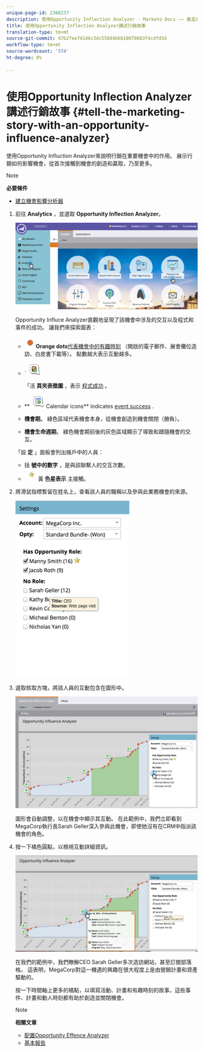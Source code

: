 ```yaml
---
unique-page-id: 2360237
description: 使用Opportunity Inflection Analyzer - Marketo Docs —— 產品文檔講述行銷故事
title: 使用Opportunity Inflection Analyzer講述行銷故事
translation-type: tm+mt
source-git-commit: 47b2fee7d146c3dc558d4bbb10070683f4cdfd3d
workflow-type: tm+mt
source-wordcount: '374'
ht-degree: 0%

---
```



# 使用Opportunity Inflection Analyzer講述行銷故事 {#tell-the-marketing-story-with-an-opportunity-influence-analyzer}

使用Opportunity Influction Analyzer來說明行銷在重要機會中的作用。 展示行銷如何影響機會，從首次接觸到機會的創造和贏取，乃至更多。

>[!NOTE]
>
>**必要條件**
>
>* [建立機會影響分析器](create-an-opportunity-influence-analyzer.md)

>



1. 前往 **Analytics** ，並選取 **Opportunity Inflection Analyzer**。

   ![](assets/analytics-opportunityhand.png)

   Opportunity Influce Analyzer直觀地呈現了該機會中涉及的交互以及程式和事件的成功。 讓我們來探索圖表：

   * ![—](assets/image2014-10-3-13-3a43-3a21.png)**Orange dots**[代表機會中的有趣時刻](https://community.marketo.com/MarketoArticle?id=kA050000000LA1oCAG) （開啟的電子郵件、展會攤位造訪、白皮書下載等）。 點數越大表示互動越多。

   * ` ![--](assets/image2014-10-3-13-3a44-3a9.png)

      「活 **頁夾表徵圖** ，表示 [程式成功](https://community.marketo.com/MarketoDeepDive?id=kA5500000008QO6CAM) 。

   * ** ![—](assets/image2014-10-3-13-3a44-3a40.png) Calendar icons** indicates [event success](https://community.marketo.com/MarketoDeepDive?id=kA5500000008QNwCAM) .

   * **機會期**。 綠色區域代表機會本身，從機會創造到機會關閉（勝負）。
   * **機會生命週期**。 綠色機會期前後的灰色區域顯示了導致和跟隨機會的交互。

   「設 **定** 」面板會列出帳戶中的人員：

   * 括 **號中的數字** ，是與該聯繫人的交互次數。
   * ![-](assets/image2014-10-3-13-3a45-3a9.png)黃 **色星表示** 主接觸。


1. 將滑鼠指標暫留在姓名上，查看該人員的職稱以及參與此業務機會的來源。

   ![](assets/image2015-6-23-14-3a43-3a1.png)

1. 選取核取方塊，將該人員的互動包含在圖形中。

   ![](assets/image2015-6-23-14-3a43-3a35.png)

   圖形會自動調整，以在機會中顯示其互動。 在此範例中，我們立即看到MegaCorp執行長Sarah Geller深入參與此機會，即使她沒有在CRM中指派該機會的角色。

1. 按一下橘色圓點，以檢視互動詳細資訊。

   ![](assets/image2015-6-23-14-3a44-3a15.png)

   在我們的範例中，我們瞭解CEO Sarah Geller多次造訪網站，甚至訂閱部落格。 這表明，MegaCorp對這一機遇的興趣在很大程度上是由營銷計畫和資產驅動的。

   按一下時間軸上更多的橘點，以填寫活動、計畫和有趣時刻的故事，這些事件、計畫和動人時刻都有助於創造並關閉機會。

   >[!NOTE]
   >
   >**相關文章**
   >
   >
   >    
   >    
   >    * [配置Opportunity Effence Analyzer](configure-an-opportunity-influence-analyzer.md)
      >    
      >    
      >
      >
      >    
      >    
      >    





   * [基本報告](http://docs.marketo.com/display/docs/basic+reporting)


